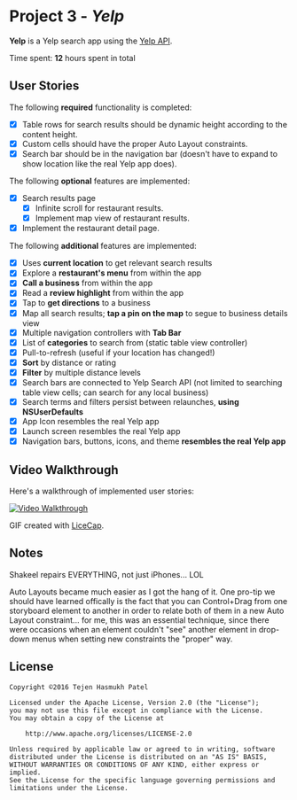 # Project 3 - *Yelp*

**Yelp** is a Yelp search app using the [Yelp API](http://www.yelp.com/developers/documentation/v2/search_api).

Time spent: **12** hours spent in total

## User Stories

The following **required** functionality is completed:

- [X] Table rows for search results should be dynamic height according to the content height.
- [X] Custom cells should have the proper Auto Layout constraints.
- [X] Search bar should be in the navigation bar (doesn't have to expand to show location like the real Yelp app does).

The following **optional** features are implemented:

- [X] Search results page
   - [X] Infinite scroll for restaurant results.
   - [X] Implement map view of restaurant results.
- [X] Implement the restaurant detail page.

The following **additional** features are implemented:

- [X] Uses **current location** to get relevant search results
- [X] Explore a **restaurant's menu** from within the app
- [X] **Call a business** from within the app
- [X] Read a **review highlight** from within the app
- [X] Tap to **get directions** to a business
- [X] Map all search results; **tap a pin on the map** to segue to business details view
- [X] Multiple navigation controllers with **Tab Bar**
- [X] List of **categories** to search from (static table view controller)
- [X] Pull-to-refresh (useful if your location has changed!)
- [X] **Sort** by distance or rating
- [X] **Filter** by multiple distance levels
- [X] Search bars are connected to Yelp Search API (not limited to searching table view cells; can search for any local business)
- [X] Search terms and filters persist between relaunches, **using NSUserDefaults**
- [X] App Icon resembles the real Yelp app
- [X] Launch screen resembles the real Yelp app
- [X] Navigation bars, buttons, icons, and theme **resembles the real Yelp app**

## Video Walkthrough 

Here's a walkthrough of implemented user stories:

[<img src='http://img.tejen.net/f9fe1d49e30c68307ffa4b1fb39b16cc.gif' title='Video Walkthrough' width='' alt='Video Walkthrough' />](http://x.tejen.net/284)

GIF created with [LiceCap](http://www.cockos.com/licecap/).

## Notes

Shakeel repairs EVERYTHING, not just iPhones... LOL

Auto Layouts became much easier as I got the hang of it. One pro-tip we should have learned offically is the fact that you can Control+Drag from one storyboard element to another in order to relate both of them in a new Auto Layout constraint... for me, this was an essential technique, since there were occasions when an element couldn't "see" another element in drop-down menus when setting new constraints the "proper" way.

## License

    Copyright ©2016 Tejen Hasmukh Patel

    Licensed under the Apache License, Version 2.0 (the "License");
    you may not use this file except in compliance with the License.
    You may obtain a copy of the License at

        http://www.apache.org/licenses/LICENSE-2.0

    Unless required by applicable law or agreed to in writing, software
    distributed under the License is distributed on an "AS IS" BASIS,
    WITHOUT WARRANTIES OR CONDITIONS OF ANY KIND, either express or implied.
    See the License for the specific language governing permissions and
    limitations under the License.
